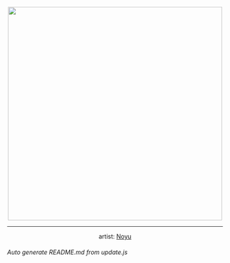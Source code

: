 
<p align="center">
  <img width="500" src="https://nekos.best/api/v2/neko/0543.png">
  <hr/>
  <center>
    artist: <a href="https://www.pixiv.net/en/artworks/92980868">Noyu</a>
  </center>
</p>


###### Auto generate README.md from update.js

